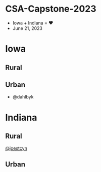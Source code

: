 # CSA-Capstone-2023

- Iowa + Indiana = ❤️
- June 21, 2023

# Iowa

## Rural

## Urban
- @dahlbyk

# Indiana

## Rural
[@joestcyn](joestcyn.md)
## Urban

